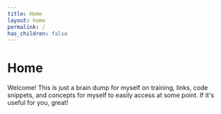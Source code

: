 ```yaml
---
title: Home
layout: home
permalink: /
has_children: false
---
```


# Home

Welcome! This is just a brain dump for myself on training, links, code snippets, and concepts for myself to easily access at some point. If it's useful for you, great!
